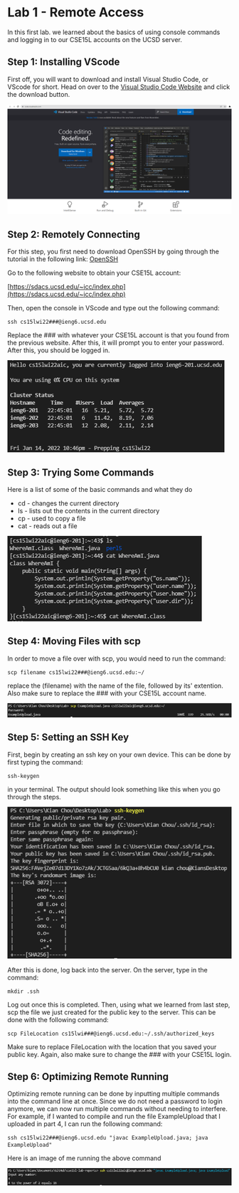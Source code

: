 # Lab 1 - Remote Access

In this first lab. we learned about the basics of using console commands and logging in to our CSE15L accounts on the UCSD server.

## Step 1: Installing VScode

First off, you will want to download and install Visual Studio Code, or VScode for short. Head on over to the [Visual Studio Code Website](https://code.visualstudio.com/) and click the download button.

![Visual Studio Code Screenshot](images/vscodedownload.png)

## Step 2: Remotely Connecting

For this step, you first need to download OpenSSH by going through the tutorial in the following link: [OpenSSH](https://docs.microsoft.com/en-us/windows-server/administration/openssh/openssh_install_firstuse)

Go to the following website to obtain your CSE15L account:

[https://sdacs.ucsd.edu/~icc/index.php](https://sdacs.ucsd.edu/~icc/index.php)

Then, open the console in VScode and type out the following command:

```
ssh cs15lwi22###@ieng6.ucsd.edu
```

Replace the ### with whatever your CSE15L account is that you found from the previous website. After this, it will prompt you to enter your password. After this, you should be logged in.

![SSH Login Screenshot](images/sshlogin.png)

## Step 3: Trying Some Commands

Here is a list of some of the basic commands and what they do

- cd - changes the current directory
- ls - lists out the contents in the current directory
- cp - used to copy a file
- cat - reads out a file

![Trying some commands](images/commandTesting.png)

## Step 4: Moving Files with scp

In order to move a file over with scp, you would need to run the command:

```
scp filename cs15lwi22###@ieng6.ucsd.edu:~/
```

replace the (filename) with the name of the file, followed by its' extention. Also make sure to replace the ### with your CSE15L account name.

![Using the scp command to transfer files](images/scpCommand.png)

## Step 5: Setting an SSH Key

First, begin by creating an ssh key on your own device. This can be done by first typing the command:
```
ssh-keygen
``` 
in your terminal. The output should look something like this when you go through the steps.

![ssh keygen example](images/sshkeygen.png)

After this is done, log back into the server. On the server, type in the command:
```
mkdir .ssh
```
Log out once this is completed. Then, using what we learned from last step, scp the file we just created for the public key to the server. This can be done with the following command:
```
scp FileLocation cs15lwi###@ieng6.ucsd.edu:~/.ssh/authorized_keys
```
Make sure to replace FileLocation with the location that you saved your public key. Again, also make sure to change the ### with your CSE15L login.

## Step 6: Optimizing Remote Running

Optimizing remote running can be done by inputting multiple commands into the command line at once. Since we do not need a password to login anymore, we can now run multiple commands without needing to interfere. For example, if I wanted to compile and run the file ExampleUpload that I uploaded in part 4, I can run the following command:
```
ssh cs15lwi22###@ieng6.ucsd.edu "javac ExampleUpload.java; java ExampleUpload"
```
Here is an image of me running the above command

![Remote running the Example Upload file](images/exampleuploadrun.png)

